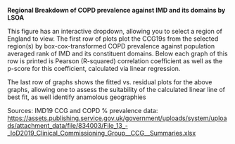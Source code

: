<b>Regional Breakdown of COPD prevalence against IMD and its domains by LSOA</b>

This figure has an interactive dropdown, allowing you to select a region of England to view.
The first row of plots plot the CCG19s from the selected region(s) by box-cox-transformed COPD prevalence against population averaged rank of IMD and its constituent domains.
Below each graph of this row is printed is Pearson (R-squared) correlation coefficient as well as the p-score for this coefficient, calculated via linear regression.

The last row of graphs shows the fitted vs. residual plots for the above graphs, allowing one to assess the suitability of the calculated linear line of best fit, as well identify anamolous geographies

Sources:
IMD19 CCG and COPD % prevalence data: https://assets.publishing.service.gov.uk/government/uploads/system/uploads/attachment_data/file/834003/File_13_-_IoD2019_Clinical_Commissioning_Group__CCG__Summaries.xlsx
